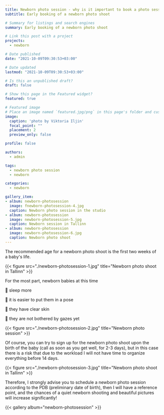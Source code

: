 ```yaml
---
title: Newborn photo session - why is it important to book a photo session in advance
subtitle: Early booking of a newborn photo shoot

# Summary for listings and search engines
summary: Early booking of a newborn photo shoot

# Link this post with a project
projects: 
  - newborn

# Date published
date: "2021-10-09T09:30:53+03:00"

# Date updated
lastmod: "2021-10-09T09:30:53+03:00"

# Is this an unpublished draft?
draft: false

# Show this page in the Featured widget?
featured: true

# Featured image
# Place an image named `featured.jpg/png` in this page's folder and customize its options here.
image:
  caption: 'photo by Viktoria Iljin'
  focal_point: ""
  placement: 2
  preview_only: false

profile: false

authors:
  - admin

tags:
  - newborn photo session
  - newborn

categories:
  - newborn

gallery_item:
- album: newborn-photosession
  image: fnewborn-photosession-4.jpg
  caption: Newborn photo session in the studio
- album: newborn-photosession
  image: newborn-photosession-5.jpg
  caption: Newborn session in Tallinn
- album: newborn-photosession
  image: newborn-photosession-6.jpg
  caption: Newborn photo shoot
---
```

The recommended age for a newborn photo shoot is the first two weeks of a baby's life.

{{< figure src="./newborn-photosession-1.jpg" title="Newborn photo shoot in Tallinn" >}}

For the most part, newborn babies at this time

🥰 sleep more

🥰 it is easier to put them in a pose

🥰 they have clear skin

🥰 they are not bothered by gazes yet

{{< figure src="./newborn-photosession-2.jpg" title="Newborn photo session" >}}

Of course, you can try to sign up for the newborn photo shoot upon the birth of the baby (call as soon as you get well, for 2-3 days), but in this case there is a risk that due to the workload I will not have time to organize everything before 14 days.

{{< figure src="./newborn-photosession-3.jpg" title="Newborn photo shoot in Tallinn" >}}

Therefore, I strongly advise you to schedule a newborn photo session according to the PDB (preliminary date of birth), then I will have a reference point, and the chances of a quiet newborn shooting and beautiful pictures will increase significantly!

{{< gallery album="newborn-photosession" >}}